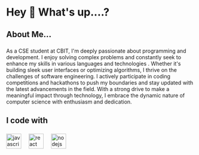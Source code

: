 <h1 align="left">Hey 👋 What's up....?</h1>
 


### 

<h2 align="left">About Me...</h2>

###

<p align="left">
As a CSE student at CBIT, I'm deeply passionate about programming and development. I enjoy solving complex problems and constantly seek to enhance my skills in various languages and technologies . Whether it's building sleek user interfaces or optimizing algorithms, I thrive on the challenges of software engineering. I actively participate in coding competitions and hackathons to push my boundaries and stay updated with the latest advancements in the field. With a strong drive to make a meaningful impact through technology, I embrace the dynamic nature of computer science with enthusiasm and dedication.</p>

###

<h2 align="left">I code with</h2>

###

<div align="left">
  <img src="https://cdn.jsdelivr.net/gh/devicons/devicon/icons/javascript/javascript-original.svg" height="40" alt="javascript logo"  />
  <img width="12" />
  <img src="https://cdn.jsdelivr.net/gh/devicons/devicon/icons/react/react-original.svg" height="40" alt="react logo"  />
  <img width="12" />
  <img src="https://cdn.jsdelivr.net/gh/devicons/devicon/icons/nodejs/nodejs-original.svg" height="40" alt="nodejs logo"  />
   <img width="12" />

           
          
 
</div>




###
